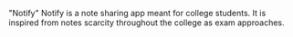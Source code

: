 "Notify" 
Notify is a note sharing app meant for college students. It is inspired from notes scarcity throughout the college as exam approaches.
